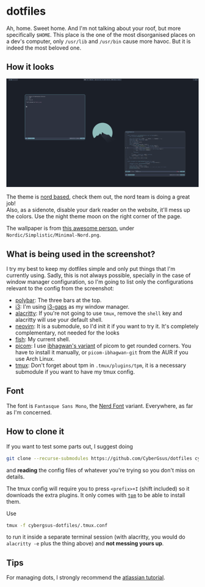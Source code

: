 # dotfiles

Ah, home. Sweet home. And I'm not talking about your roof, but more specifically `$HOME`. This place is the one of the most disorganised places on a dev's
computer, only `/usr/lib` and `/usr/bin` cause more havoc. But it is indeed the most beloved one.

## How it looks

![screenshot](./screenshots/nord.png)

The theme is [nord based](https://www.nordtheme.com/), check them out, the nord team is doing a great job!<br>
Also, as a sidenote, disable your dark reader on the website, it'll mess up the colors. Use the night theme moon on the right corner of the page.

The wallpaper is from [this awesome person](https://raw.githubusercontent.com/Blu3Jive001/Wallpapers/master/Nordic/Simplistic/Minimal-Nord.png), 
under `Nordic/Simplistic/Minimal-Nord.png`.

## What is being used in the screenshot?

I try my best to keep my dotfiles simple and only put things that I'm currently using. Sadly, this is not always possible, specially in the case of window manager configuration,
so I'm going to list only the configurations relevant to the config from the screenshot:
  - [polybar](./.config/polybar): The three bars at the top.
  - [i3](./.config/.i3/config): I'm using [i3-gaps](https://github.com/Airblader/i3) as my window manager.
  - [alacritty](./.config/alacritty/alacritty.yml): If you're not going to use `tmux`, remove the `shell` key and alacritty will use your default shell.
  - [neovim](./.config/nvim): It is a submodule, so I'd init it if you want to try it. It's completely complementary, not needed for the looks
  - [fish](./.config/fish): My current shell.
  - [picom](./.config/picom): I use [ibhagwan's variant](https://github.com/ibhagwan/picom) of picom to get rounded corners. You have to install it manually, or `picom-ibhagwan-git` from the AUR if you use Arch Linux.
  - [tmux](./.tmux.conf): Don't forget about tpm in `.tmux/plugins/tpm`, it is a necessary submodule if you want to have my tmux config.

## Font

The font is `Fantasque Sans Mono`, the [Nerd Font](https://github.com/ryanoasis/nerd-fonts/tree/master/patched-fonts/FantasqueSansMono) variant. Everywhere, as far as I'm concerned.

## How to clone it

If you want to test some parts out, I suggest doing

```sh
git clone --recurse-submodules https://github.com/CyberGsus/dotfiles cybergsus-dotfiles
```


and **reading** the config files of whatever you're trying so you don't miss on details.

The tmux config will require you to press `<prefix>+I` (shift included) so it downloads
the extra plugins. It only comes with [`tpm`](https://github.com/tmux-plugins/tpm) to be able to install them.

Use
```sh
tmux -f cybergsus-dotfiles/.tmux.conf
```
to run it inside a separate terminal session (with alacritty, you would do `alacritty -e` plus the thing above) and **not messing yours up**.

## Tips 

For managing dots, I strongly recommend the [atlassian tutorial](https://www.atlassian.com/git/tutorials/dotfiles).

